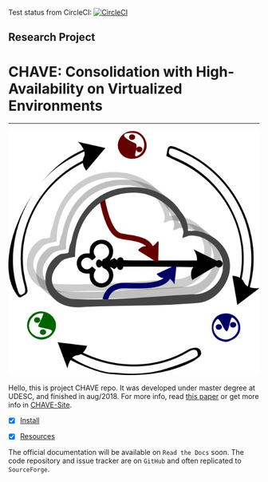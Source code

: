 
Test status from CircleCI: [![CircleCI](https://circleci.com/gh/DanielFloripa/EAVIRA_CHAVE.svg?style=svg)](https://circleci.com/gh/DanielFloripa/EAVIRA_CHAVE)

## Research Project
# CHAVE: Consolidation with High-Availability on Virtualized Environments
------------------------------

![logo](misc/docs/logo-chave.png)

Hello, this is project CHAVE repo.
It was developed under master degree at UDESC, and finished in aug/2018.
For more info, read [this paper](http://dscar.ga/files/works/2017-DEP.pdf) or get more info in [CHAVE-Site](http://dscar.ga/chave).

- [x] [Install](../../wiki/Install)

- [x] [Resources](../../wiki/Resources)


The official documentation will be available on `Read the Docs` soon.  The code repository and issue tracker are on `GitHub` and often replicated to `SourceForge`.

